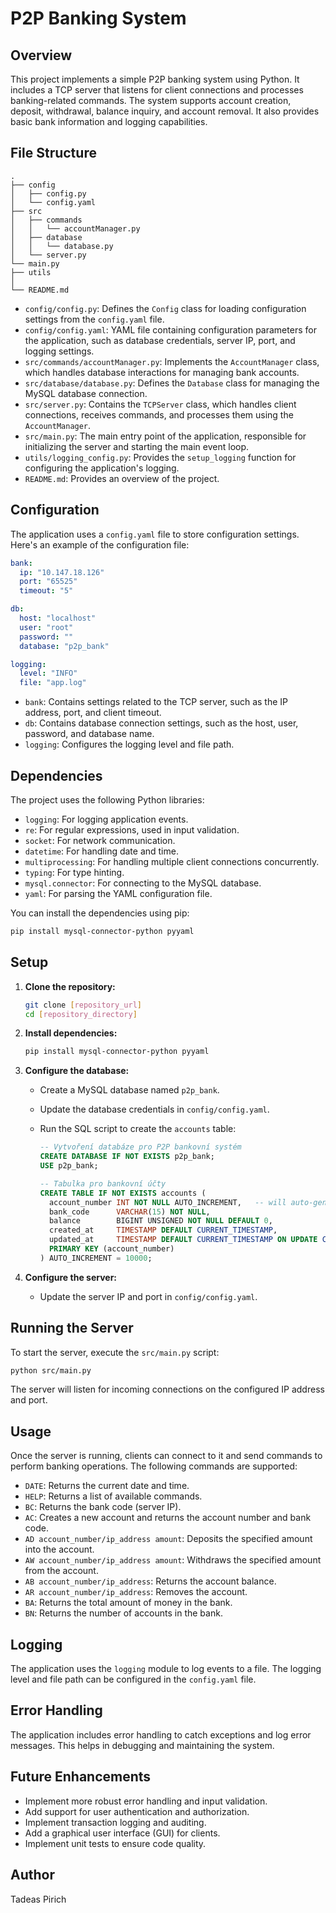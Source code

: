 
# P2P Banking System

## Overview

This project implements a simple P2P banking system using Python. It includes a TCP server that listens for client connections and processes banking-related commands. The system supports account creation, deposit, withdrawal, balance inquiry, and account removal. It also provides basic bank information and logging capabilities.

## File Structure

```
.
├── config
│   ├── config.py
│   └── config.yaml
├── src
│   ├── commands
│   │   └── accountManager.py
│   ├── database
│   │   └── database.py
│   └── server.py
└── main.py
├── utils
│   
└── README.md
```

*   `config/config.py`: Defines the `Config` class for loading configuration settings from the `config.yaml` file.
*   `config/config.yaml`: YAML file containing configuration parameters for the application, such as database credentials, server IP, port, and logging settings.
*   `src/commands/accountManager.py`: Implements the `AccountManager` class, which handles database interactions for managing bank accounts.
*   `src/database/database.py`: Defines the `Database` class for managing the MySQL database connection.
*   `src/server.py`: Contains the `TCPServer` class, which handles client connections, receives commands, and processes them using the `AccountManager`.
*   `src/main.py`: The main entry point of the application, responsible for initializing the server and starting the main event loop.
*   `utils/logging_config.py`: Provides the `setup_logging` function for configuring the application's logging.
*   `README.md`: Provides an overview of the project.

## Configuration

The application uses a `config.yaml` file to store configuration settings. Here's an example of the configuration file:

```yaml
bank:
  ip: "10.147.18.126"
  port: "65525"
  timeout: "5"

db:
  host: "localhost"
  user: "root"
  password: ""
  database: "p2p_bank"

logging:
  level: "INFO"
  file: "app.log"
```

*   `bank`: Contains settings related to the TCP server, such as the IP address, port, and client timeout.
*   `db`: Contains database connection settings, such as the host, user, password, and database name.
*   `logging`: Configures the logging level and file path.

## Dependencies

The project uses the following Python libraries:

*   `logging`: For logging application events.
*   `re`: For regular expressions, used in input validation.
*   `socket`: For network communication.
*   `datetime`: For handling date and time.
*   `multiprocessing`: For handling multiple client connections concurrently.
*   `typing`: For type hinting.
*   `mysql.connector`: For connecting to the MySQL database.
*   `yaml`: For parsing the YAML configuration file.

You can install the dependencies using pip:

```bash
pip install mysql-connector-python pyyaml
```

## Setup

1.  **Clone the repository:**

    ```bash
    git clone [repository_url]
    cd [repository_directory]
    ```

2.  **Install dependencies:**

    ```bash
    pip install mysql-connector-python pyyaml
    ```

3.  **Configure the database:**

    *   Create a MySQL database named `p2p_bank`.
    *   Update the database credentials in `config/config.yaml`.
    *   Run the SQL script to create the `accounts` table:

        ```sql
        -- Vytvoření databáze pro P2P bankovní systém
        CREATE DATABASE IF NOT EXISTS p2p_bank;
        USE p2p_bank;

        -- Tabulka pro bankovní účty
        CREATE TABLE IF NOT EXISTS accounts (
          account_number INT NOT NULL AUTO_INCREMENT,   -- will auto-generate value
          bank_code      VARCHAR(15) NOT NULL,
          balance        BIGINT UNSIGNED NOT NULL DEFAULT 0,
          created_at     TIMESTAMP DEFAULT CURRENT_TIMESTAMP,
          updated_at     TIMESTAMP DEFAULT CURRENT_TIMESTAMP ON UPDATE CURRENT_TIMESTAMP,
          PRIMARY KEY (account_number)
        ) AUTO_INCREMENT = 10000;
        ```

4.  **Configure the server:**

    *   Update the server IP and port in `config/config.yaml`.

## Running the Server

To start the server, execute the `src/main.py` script:

```bash
python src/main.py
```

The server will listen for incoming connections on the configured IP address and port.

## Usage

Once the server is running, clients can connect to it and send commands to perform banking operations. The following commands are supported:

*   `DATE`: Returns the current date and time.
*   `HELP`: Returns a list of available commands.
*   `BC`: Returns the bank code (server IP).
*   `AC`: Creates a new account and returns the account number and bank code.
*   `AD account_number/ip_address amount`: Deposits the specified amount into the account.
*   `AW account_number/ip_address amount`: Withdraws the specified amount from the account.
*   `AB account_number/ip_address`: Returns the account balance.
*   `AR account_number/ip_address`: Removes the account.
*   `BA`: Returns the total amount of money in the bank.
*   `BN`: Returns the number of accounts in the bank.

## Logging

The application uses the `logging` module to log events to a file. The logging level and file path can be configured in the `config.yaml` file.

## Error Handling

The application includes error handling to catch exceptions and log error messages. This helps in debugging and maintaining the system.

## Future Enhancements

*   Implement more robust error handling and input validation.
*   Add support for user authentication and authorization.
*   Implement transaction logging and auditing.
*   Add a graphical user interface (GUI) for clients.
*   Implement unit tests to ensure code quality.

## Author

Tadeas Pirich
